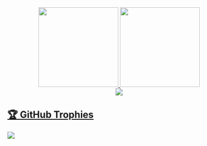 <div align="center">
  <a href="https://github.com/osber1">
  <img height="180em" src="https://github-readme-stats.vercel.app/api?username=osber1&show_icons=true&theme=dracula&include_all_commits=true&count_private=true&cache_seconds=1800"/>
  <img height="180em" src="https://github-readme-stats.vercel.app/api/top-langs/?username=osber1&layout=compact&langs_count=7&theme=dracula&cache_seconds=1800"/>

</div>
  <div align="center">
  <img src="https://github-readme-streak-stats.herokuapp.com/?user=osber1&theme=dark">
  </div>
  <h2>🏆 GitHub Trophies</h2>
<img src="https://github-profile-trophy.vercel.app/?username=osber1&theme=nord&column=7" >
